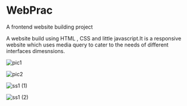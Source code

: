 # WebPrac
A frontend website building project

A website build using HTML , CSS and little javascript.It is a responsive website which uses media query to cater to the needs of different interfaces dimesnsions.


![pic1](https://user-images.githubusercontent.com/57056324/187862202-9ddab244-7315-49ac-ac8c-b64841d04468.png)

![pic2](https://user-images.githubusercontent.com/57056324/187862243-5577c1dd-7c98-4588-96b3-c0d77e55440c.png)

![ss1 (1)](https://user-images.githubusercontent.com/57056324/187862773-091bbdec-4dfc-48b2-87fc-4fd98407302e.png)

![ss1 (2)](https://user-images.githubusercontent.com/57056324/187862810-e1734a5c-e066-40ac-8f4a-393dd1f5c0f8.png)
